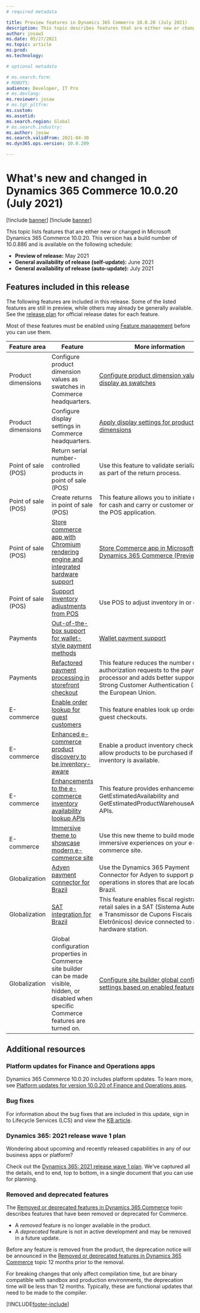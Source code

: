 ```yaml
---
# required metadata

title: Preview features in Dynamics 365 Commerce 10.0.20 (July 2021)
description: This topic describes features that are either new or changed in Dynamics 365 Commerce 10.0.20. 
author: josaw1
ms.date: 05/27/2021
ms.topic: article
ms.prod: 
ms.technology: 

# optional metadata

# ms.search.form: 
# ROBOTS: 
audience: Developer, IT Pro
# ms.devlang: 
ms.reviewer: josaw
# ms.tgt_pltfrm: 
ms.custom: 
ms.assetid: 
ms.search.region: Global
# ms.search.industry: 
ms.author: josaw
ms.search.validFrom: 2021-04-30 
ms.dyn365.ops.version: 10.0.209

---
```

# What's new and changed in Dynamics 365 Commerce 10.0.20 (July 2021)

[!include [banner](../includes/banner.md)]
[!include [banner](../includes/preview-banner.md)]

This topic lists features that are either new or changed in Microsoft Dynamics 365 Commerce 10.0.20. This version has a build number of 10.0.886 and is available on the following schedule:

- **Preview of release:** May 2021
- **General availability of release (self-update):** June 2021
- **General availability of release (auto-update):** July 2021

## Features included in this release

The following features are included in this release. Some of the listed features are still in preview, while others may already be generally available. See the [release plan](/dynamics365-release-plan/2021wave1/finance-operations/finance-operations-crossapp-capabilities/planned-features) for official release dates for each feature.

Most of these features must be enabled using [Feature management](../../fin-ops-core/fin-ops/get-started/feature-management/feature-management-overview.md) before you can use them.

| Feature area   | Feature                                                  | More information                                                                    |
|----------------|----------------------------------------------------------|-------------------------------------------------------------------------------------|
| Product dimensions |  Configure product dimension values as swatches in Commerce headquarters.  |  [Configure product dimension values to display as swatches](../dev-itpro/dimensions-swatch.md)|
| Product dimensions |  Configure display settings in Commerce headquarters. |  [Apply display settings for product dimensions](../dimension-settings.md) |
| Point of sale (POS) | Return serial number-controlled products in point of sale (POS) | Use this feature to validate serialized items as part of the return process. <!--[Return serial number-controlled products in point of sale (POS)](../pos-serial-returns.md)--> |
| Point of sale (POS) | Create returns in point of sale (POS) | This feature allows you to initiate returns for cash and carry or customer orders in the POS application. <!--[Create returns in point of sale (POS)](../pos-returns.md) --> |
| Point of sale (POS) | [Store commerce app with Chromium rendering engine and integrated hardware support](/dynamics365-release-plan/2021wave1/commerce/dynamics365-commerce/store-commerce-app-chromium-rendering-engine-integrated-hardware-support)  |  [Store Commerce app in Microsoft Dynamics 365 Commerce (Preview)](../dev-itpro/store-commerce.md)  |
| Point of sale (POS)  | [Support inventory adjustments from POS](/dynamics365-release-plan/2021wave1/commerce/dynamics365-commerce/support-inventory-adjustments-pos)  |   Use POS to adjust inventory in or out. |
| Payments  | [Out-of-the-box support for wallet-style payment methods](/dynamics365-release-plan/2021wave1/commerce/dynamics365-commerce/out-of-box-support-wallet-style-payment-methods)  | [Wallet payment support](../wallets.md) |
|  Payments |  [Refactored payment processing in storefront checkout](/dynamics365-release-plan/2021wave1/commerce/dynamics365-commerce/refactored-payment-processing-storefront-checkout)  | This feature reduces the number of authorization requests to the payments processor and adds better support for Strong Customer Authentication (SCA) in the European Union. |
| E-commerce  |  [Enable order lookup for guest customers](/dynamics365-release-plan/2021wave1/commerce/dynamics365-commerce/enable-order-lookup-guest-customers)   | This feature enables look up orders for guest checkouts. |
|   E-commerce|  [Enhanced e-commerce product discovery to be inventory-aware](/dynamics365-release-plan/2021wave1/commerce/dynamics365-commerce/enhanced-e-commerce-product-discovery-be-inventory-aware)  | Enable a product inventory check to only allow products to be purchased if inventory is available. | 
| E-commerce  |  [Enhancements to the e-commerce inventory availability lookup APIs](/dynamics365-release-plan/2021wave1/commerce/dynamics365-commerce/enhancements-e-commerce-inventory-availability-lookup-apis)  |  This feature provides enhancements to the GetEstimatedAvailability and GetEstimatedProductWarehouseAvailability APIs.  |
|  E-commerce   |   [Immersive theme to showcase modern e-commerce site](/dynamics365-release-plan/2021wave1/commerce/dynamics365-commerce/immersive-theme-showcase-modern-e-commerce-site)   | Use this new theme to build modern, immersive experiences on your e-commerce site. |
| Globalization |  [Adyen payment connector for Brazil](/dynamics365-release-plan/2021wave1/commerce/dynamics365-commerce/adyen-payment-connector-brazil)    |  Use the Dynamics 365 Payment Connector for Adyen to support payment operations in stores that are located in Brazil. | 
|  Globalization |   [SAT integration for Brazil](/dynamics365-release-plan/2021wave1/commerce/dynamics365-commerce/sat-integration-brazil)  |  This feature enables fiscal registration of retail sales in a SAT (Sistema Autenticador e Transmissor de Cupons Fiscais Eletrônicos) device connected to a hardware station. | 
| Globalization | Global configuration properties in Commerce site builder can be made visible, hidden, or disabled when specific Commerce features are turned on.  | [Configure site builder global configuration settings based on enabled features](../e-commerce-extensibility/config-settings-for-features.md) |

## Additional resources

### Platform updates for Finance and Operations apps

Dynamics 365 Commerce 10.0.20 includes platform updates. To learn more, see [Platform updates for version 10.0.20 of Finance and Operations apps](../../fin-ops-core/dev-itpro/get-started/whats-new-platform-updates-10-0-20.md).

### Bug fixes 
For information about the bug fixes that are included in this update, sign in to Lifecycle Services (LCS) and view the [KB article](https://fix.lcs.dynamics.com/Issue/Details?bugId=575415&dbType=3&qc=762ace311d670d27275cb0b6e11d811e4222643ffccdc5681a42a580780b8337).

### Dynamics 365: 2021 release wave 1 plan

Wondering about upcoming and recently released capabilities in any of our business apps or platform?

Check out the [Dynamics 365: 2021 release wave 1 plan](/dynamics365-release-plan/2021wave1/). We've captured all the details, end to end, top to bottom, in a single document that you can use for planning.

### Removed and deprecated features

The [Removed or deprecated features in Dynamics 365 Commerce](removed-deprecated-features-commerce.md) topic describes features that have been removed or deprecated for Commerce.

- A *removed* feature is no longer available in the product.
- A *deprecated* feature is not in active development and may be removed in a future update.

Before any feature is removed from the product, the deprecation notice will be announced in the [Removed or deprecated features in Dynamics 365 Commerce](removed-deprecated-features-commerce.md) topic 12 months prior to the removal.

For breaking changes that only affect compilation time, but are binary compatible with sandbox and production environments, the deprecation time will be less than 12 months. Typically, these are functional updates that need to be made to the compiler.


[!INCLUDE[footer-include](../../includes/footer-banner.md)]
